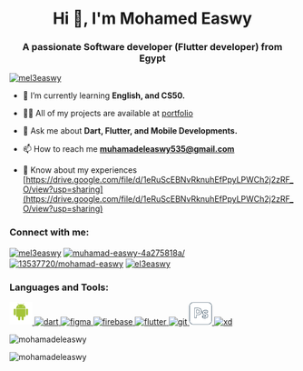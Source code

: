 <h1 align="center">Hi 👋, I'm Mohamed Easwy</h1>
<h3 align="center">A passionate Software developer (Flutter developer) from Egypt</h3>

<p align="left"> <a href="https://twitter.com/mel3easwy" target="blank"><img src="https://img.shields.io/twitter/follow/mel3easwy?logo=twitter&style=for-the-badge" alt="mel3easwy" /></a> </p>

- 🌱 I’m currently learning **English, and CS50.**

- 👨‍💻 All of my projects are available at [portfolio](https://mohamedeaswy.com/)

- 💬 Ask me about **Dart, Flutter, and Mobile Developments.**

- 📫 How to reach me **muhamadeleaswy535@gmail.com**

- 📄 Know about my experiences [https://drive.google.com/file/d/1eRuScEBNvRknuhEfPpyLPWCh2j2zRF_O/view?usp=sharing](https://drive.google.com/file/d/1eRuScEBNvRknuhEfPpyLPWCh2j2zRF_O/view?usp=sharing)

<h3 align="left">Connect with me:</h3>
<p align="left">
<a href="https://twitter.com/mel3easwy" target="blank"><img align="center" src="https://raw.githubusercontent.com/rahuldkjain/github-profile-readme-generator/master/src/images/icons/Social/twitter.svg" alt="mel3easwy" height="30" width="40" /></a>
<a href="https://linkedin.com/in/muhamad-easwy-4a275818a/" target="blank"><img align="center" src="https://raw.githubusercontent.com/rahuldkjain/github-profile-readme-generator/master/src/images/icons/Social/linked-in-alt.svg" alt="muhamad-easwy-4a275818a/" height="30" width="40" /></a>
<a href="https://stackoverflow.com/users/13537720/mohamad-easwy" target="blank"><img align="center" src="https://raw.githubusercontent.com/rahuldkjain/github-profile-readme-generator/master/src/images/icons/Social/stack-overflow.svg" alt="13537720/mohamad-easwy" height="30" width="40" /></a>
<a href="https://instagram.com/el3easwy" target="blank"><img align="center" src="https://raw.githubusercontent.com/rahuldkjain/github-profile-readme-generator/master/src/images/icons/Social/instagram.svg" alt="el3easwy" height="30" width="40" /></a>
</p>

<h3 align="left">Languages and Tools:</h3>
<p align="left"> <a href="https://developer.android.com" target="_blank" rel="noreferrer"> <img src="https://raw.githubusercontent.com/devicons/devicon/master/icons/android/android-original-wordmark.svg" alt="android" width="40" height="40"/> </a> <a href="https://dart.dev" target="_blank" rel="noreferrer"> <img src="https://www.vectorlogo.zone/logos/dartlang/dartlang-icon.svg" alt="dart" width="40" height="40"/> </a> <a href="https://www.figma.com/" target="_blank" rel="noreferrer"> <img src="https://www.vectorlogo.zone/logos/figma/figma-icon.svg" alt="figma" width="40" height="40"/> </a> <a href="https://firebase.google.com/" target="_blank" rel="noreferrer"> <img src="https://www.vectorlogo.zone/logos/firebase/firebase-icon.svg" alt="firebase" width="40" height="40"/> </a> <a href="https://flutter.dev" target="_blank" rel="noreferrer"> <img src="https://www.vectorlogo.zone/logos/flutterio/flutterio-icon.svg" alt="flutter" width="40" height="40"/> </a> <a href="https://git-scm.com/" target="_blank" rel="noreferrer"> <img src="https://www.vectorlogo.zone/logos/git-scm/git-scm-icon.svg" alt="git" width="40" height="40"/> </a> <a href="https://www.photoshop.com/en" target="_blank" rel="noreferrer"> <img src="https://raw.githubusercontent.com/devicons/devicon/master/icons/photoshop/photoshop-line.svg" alt="photoshop" width="40" height="40"/> </a> <a href="https://www.adobe.com/products/xd.html" target="_blank" rel="noreferrer"> <img src="https://cdn.worldvectorlogo.com/logos/adobe-xd.svg" alt="xd" width="40" height="40"/> </a> </p>

<p><img align="center" style='display:block;margin:auto' src="https://github-readme-stats.vercel.app/api/top-langs?username=mohamadeleaswy&show_icons=true&locale=en&layout=compact" alt="mohamadeleaswy" /></p>

<p><img align="center" style='display:block;margin:auto' src="https://github-readme-streak-stats.herokuapp.com/?user=mohamadeleaswy&" alt="mohamadeleaswy" /></p>
